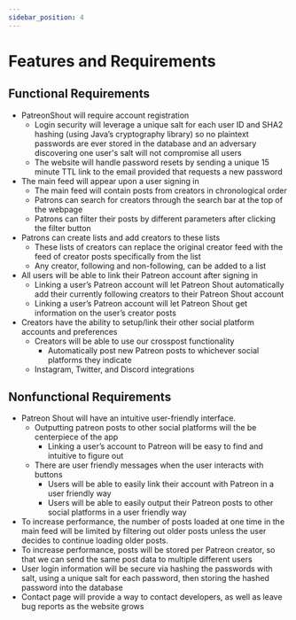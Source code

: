 ```yaml
---
sidebar_position: 4
---
```


# Features and Requirements

## Functional Requirements
- PatreonShout will require account registration  
  - Login security will leverage a unique salt for each user ID and SHA2 hashing (using Java’s cryptography library) so no plaintext passwords are ever stored in the database and an adversary discovering one user's salt will not compromise all users
  - The website will handle password resets by sending a unique 15 minute TTL link to the email provided that requests a new password
- The main feed will appear upon a user signing in  
  - The main feed will contain posts from creators in chronological order
  - Patrons can search for creators through the search bar at the top of the webpage
  - Patrons can filter their posts by different parameters after clicking the filter button
- Patrons can create lists and add creators to these lists
  - These lists of creators can replace the original creator feed with the feed of creator posts specifically from the list
  - Any creator, following and non-following, can be added to a list
- All users will be able to link their Patreon account after signing in
  - Linking a user’s Patreon account will let Patreon Shout automatically add their currently following creators to their Patreon Shout account
  - Linking a user’s Patreon account will let Patreon Shout get information on the user’s creator posts
- Creators have the ability to setup/link their other social platform accounts and preferences
  - Creators will be able to use our crosspost functionality
    - Automatically post new Patreon posts to whichever social platforms they indicate
  - Instagram, Twitter, and Discord integrations

## Nonfunctional Requirements
- Patreon Shout will have an intuitive user-friendly interface.
  - Outputting patreon posts to other social platforms will the be centerpiece of the app
    - Linking a user’s account to Patreon will be easy to find and intuitive to figure out
  - There are user friendly messages when the user interacts with buttons
    - Users will be able to easily link their account with Patreon in a user friendly way
    - Users will be able to easily output their Patreon posts to other social platforms in a user friendly way
- To increase performance, the number of posts loaded at one time in the main feed will be limited by filtering out older posts unless the user decides to continue   loading older posts.
- To increase performance, posts will be stored per Patreon creator, so that we can send the same post data to multiple different users
- User login information will be secure via hashing the passwords with salt, using a unique salt for each password, then storing the hashed password into the database
- Contact page will provide a way to contact developers, as well as leave bug reports as the website grows
